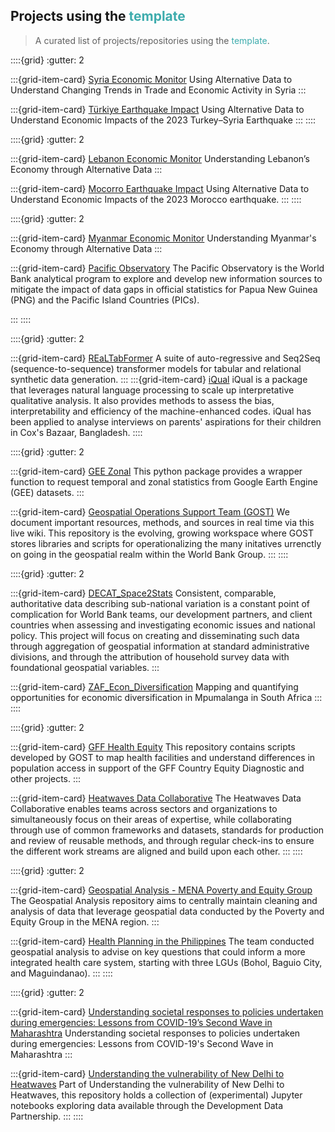 ## Projects using the <span style="color:#3EACAD">template</span>

> A curated list of projects/repositories using the <span style="color:#3EACAD">template</span>.

::::{grid}
:gutter: 2

:::{grid-item-card} [Syria Economic Monitor](https://datapartnership.github.io/syria-economic-monitor)
Using Alternative Data to Understand Changing Trends in Trade and Economic Activity in Syria
:::

:::{grid-item-card} [Türkiye Earthquake Impact](https://datapartnership.github.io/turkiye-earthquake-impact)
Using Alternative Data to Understand Economic Impacts of the 2023 Turkey–Syria Earthquake
:::
::::

::::{grid}
:gutter: 2

:::{grid-item-card} [Lebanon Economic Monitor](https://datapartnership.github.io/lebanon-economic-monitor)
Understanding Lebanon’s Economy through Alternative Data
:::

:::{grid-item-card} [Mocorro Earthquake Impact](https://datapartnership.github.io/morocco-earthquake-impact)
Using Alternative Data to Understand Economic Impacts of the 2023 Morocco earthquake.
:::
::::

::::{grid}
:gutter: 2

:::{grid-item-card} [Myanmar Economic Monitor](https://datapartnership.github.io/myanmar-economic-monitor)
Understanding Myanmar's Economy through Alternative Data
:::

:::{grid-item-card} [Pacific Observatory](https://worldbank.github.io/pacific-observatory)
The Pacific Observatory is the World Bank analytical program to explore and develop new information sources to mitigate the impact of data gaps in official statistics for Papua New Guinea (PNG) and the Pacific Island Countries (PICs).

:::
::::

::::{grid}
:gutter: 2

:::{grid-item-card} [REaLTabFormer](https://worldbank.github.io/REaLTabFormer)
A suite of auto-regressive and Seq2Seq (sequence-to-sequence) transformer models for tabular and relational synthetic data generation.
:::
:::{grid-item-card} [iQual](https://worldbank.github.io/iQmual)
iQual is a package that leverages natural language processing to scale up interpretative qualitative analysis. It also provides methods to assess the bias, interpretability and efficiency of the machine-enhanced codes. iQual has been applied to analyse interviews on parents' aspirations for their children in Cox's Bazaar, Bangladesh.
::::

::::{grid}
:gutter: 2

:::{grid-item-card} [GEE Zonal](https://worldbank.github.io/GEE_Zonal/)
This python package provides a wrapper function to request temporal and zonal statistics from Google Earth Engine (GEE) datasets.
:::

:::{grid-item-card} [Geospatial Operations Support Team (GOST)](https://worldbank.github.io/GOST)
We document important resources, methods, and sources in real time via this live wiki. This repository is the evolving, growing workspace where GOST stores libraries and scripts for operationalizing the many initatives urrenctly on going in the geospatial realm within the World Bank Group.
:::
::::

::::{grid}
:gutter: 2

:::{grid-item-card} [DECAT_Space2Stats](https://worldbank.github.io/DECAT_Space2Stats)
Consistent, comparable, authoritative data describing sub-national variation is a constant point of complication for World Bank teams, our development partners, and client countries when assessing and investigating economic issues and national policy. This project will focus on creating and disseminating such data through aggregation of geospatial information at standard administrative divisions, and through the attribution of household survey data with foundational geospatial variables.
:::

:::{grid-item-card} [ZAF_Econ_Diversification](https://worldbank.github.io/ZAF_Econ_Diversification)
Mapping and quantifying opportunities for economic diversification in Mpumalanga in South Africa
:::
::::

::::{grid}
:gutter: 2

:::{grid-item-card} [GFF Health Equity](https://worldbank.github.io/health-equity-diagnostics)
This repository contains scripts developed by GOST to map health facilities and understand differences in population access in support of the GFF Country Equity Diagnostic and other projects.
:::

:::{grid-item-card} [Heatwaves Data Collaborative](https://datapartnership.org/heatwaves/PH)
The Heatwaves Data Collaborative enables teams across sectors and
organizations to simultaneously focus on their areas of expertise, while
collaborating through use of common frameworks and datasets, standards for
production and review of reusable methods, and through regular check-ins to
ensure the different work streams are aligned and build upon each other.
:::
::::

::::{grid}
:gutter: 2

:::{grid-item-card} [Geospatial Analysis - MENA Poverty and Equity Group](https://worldbank.github.io/mena-pov)
The Geospatial Analysis repository aims to centrally maintain cleaning and analysis of data that leverage geospatial data conducted by the Poverty and Equity Group in the MENA region.
:::

:::{grid-item-card} [Health Planning in the Philippines](https://datapartnership.org/health-planning-in-philippines)
The team conducted geospatial analysis to advise on key questions that could inform a more integrated health care system, starting with three LGUs (Bohol, Baguio City, and Maguindanao).
:::
::::

::::{grid}
:gutter: 2

:::{grid-item-card} [Understanding societal responses to policies undertaken during emergencies: Lessons from COVID-19’s Second Wave in Maharashtra](https://datapartnership.github.io/covid-19-maharashtra)
Understanding societal responses to policies undertaken during emergencies: Lessons from COVID-19's Second Wave in Maharashtra
:::

:::{grid-item-card} [Understanding the vulnerability of New Delhi to Heatwaves](https://datapartnership.org/vulnerability-to-heatwaves-in-india)
Part of Understanding the vulnerability of New Delhi to Heatwaves, this repository holds a collection of (experimental) Jupyter notebooks exploring data available through the Development Data Partnership.
:::
::::
